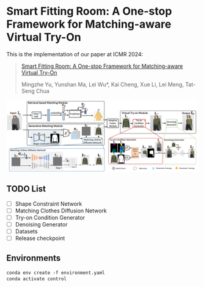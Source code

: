 # Smart Fitting Room: A One-stop Framework for Matching-aware Virtual Try-On
This is the implementation of our paper at ICMR 2024:
> [Smart Fitting Room: A One-stop Framework for Matching-aware Virtual Try-On](https://arxiv.org/abs/2401.16825)
> 
> Mingzhe Yu, Yunshan Ma, Lei Wu*, Kai Cheng, Xue Li, Lei Meng, Tat-Seng Chua

![Model for this project](figures/model.png)

## TODO List
- [ ] Shape Constraint Network
- [ ] Matching Clothes Diffusion Network
- [ ] Try-on Condition Generator
- [ ] Denoising Generator
- [ ] Datasets
- [ ] Release checkpoint

## Environments
```
conda env create -f environment.yaml
conda activate control
```


